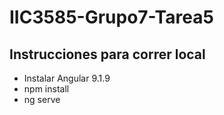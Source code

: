 # IIC3585-Grupo7-Tarea5

## Instrucciones para correr local
- Instalar Angular 9.1.9
- npm install
- ng serve